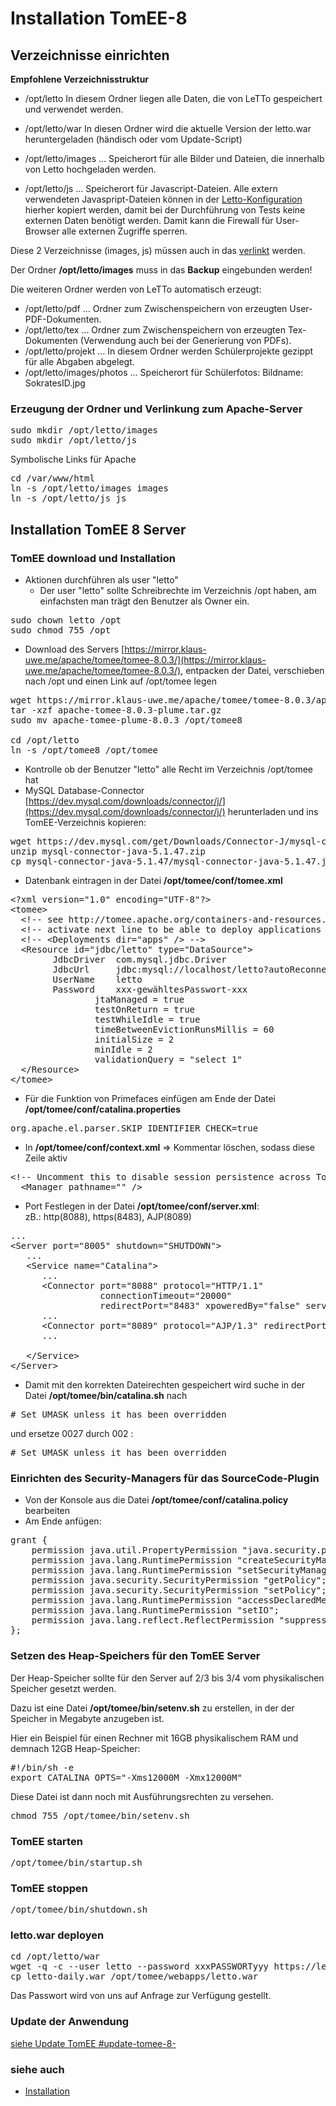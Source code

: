 # Installation TomEE-8
##  Verzeichnisse einrichten
**Empfohlene Verzeichnisstruktur**
* /opt/letto 
In diesem Ordner liegen alle Daten, die von LeTTo gespeichert und verwendet werden.

* /opt/letto/war 
In diesen Ordner wird die aktuelle Version der letto.war heruntergeladen (händisch oder vom Update-Script)

* /opt/letto/images ... Speicherort für alle Bilder und Dateien, die innerhalb von Letto hochgeladen werden.
* /opt/letto/js ... Speicherort für Javascript-Dateien. Alle extern verwendeten Javaspript-Dateien können in der [Letto-Konfiguration](/notimplemented/index.md) hierher kopiert werden, damit bei der Durchführung von Tests keine externen Daten benötigt werden. Damit kann die Firewall für User-Browser alle externen Zugriffe sperren.

Diese 2 Verzeichnisse (images, js) müssen auch in das [verlinkt](Apache|Apache-Base-Verzeichnis) werden.

Der Ordner **/opt/letto/images** muss in das **Backup** eingebunden werden!

Die weiteren Ordner werden von LeTTo automatisch erzeugt:
* /opt/letto/pdf ... Ordner zum Zwischenspeichern von erzeugten User-PDF-Dokumenten.
* /opt/letto/tex ... Ordner zum Zwischenspeichern von erzeugten Tex-Dokumenten (Verwendung auch bei der Generierung von PDFs).
* /opt/letto/projekt ... In diesem Ordner werden Schülerprojekte gezippt für alle Abgaben abgelegt.
* /opt/letto/images/photos ... Speicherort für Schülerfotos: Bildname: SokratesID.jpg

### Erzeugung der Ordner und Verlinkung zum Apache-Server
<pre>
sudo mkdir /opt/letto/images
sudo mkdir /opt/letto/js
</pre>

Symbolische Links für Apache
<pre>
cd /var/www/html
ln -s /opt/letto/images images
ln -s /opt/letto/js js
</pre>

##  Installation TomEE 8 Server

###  TomEE download und Installation
* Aktionen durchführen als user "letto"
  * Der user "letto" sollte Schreibrechte im Verzeichnis /opt haben, am einfachsten man trägt den Benutzer als Owner ein.
<pre>
sudo chown letto /opt
sudo chmod 755 /opt
</pre>
* Download des Servers [https://mirror.klaus-uwe.me/apache/tomee/tomee-8.0.3/](https://mirror.klaus-uwe.me/apache/tomee/tomee-8.0.3/), entpacken der Datei, verschieben nach /opt und einen Link auf /opt/tomee legen
<pre>
wget https://mirror.klaus-uwe.me/apache/tomee/tomee-8.0.3/apache-tomee-8.0.3-plume.tar.gz
tar -xzf apache-tomee-8.0.3-plume.tar.gz
sudo mv apache-tomee-plume-8.0.3 /opt/tomee8

cd /opt/letto
ln -s /opt/tomee8 /opt/tomee
</pre>
* Kontrolle ob der Benutzer "letto" alle Recht im Verzeichnis /opt/tomee hat
* MySQL Database-Connector [https://dev.mysql.com/downloads/connector/j/](https://dev.mysql.com/downloads/connector/j/) herunterladen und ins TomEE-Verzeichnis kopieren:
<pre>wget https://dev.mysql.com/get/Downloads/Connector-J/mysql-connector-java-5.1.47.zip
unzip mysql-connector-java-5.1.47.zip
cp mysql-connector-java-5.1.47/mysql-connector-java-5.1.47.jar /opt/tomee/lib/
</pre>

* Datenbank eintragen in der Datei **/opt/tomee/conf/tomee.xml**
<pre>
&lt;?xml version="1.0" encoding="UTF-8"?&gt;
&lt;tomee&gt;
  &lt;!-- see http://tomee.apache.org/containers-and-resources.html --&gt;
  &lt;!-- activate next line to be able to deploy applications in apps --&gt;
  &lt;!-- &lt;Deployments dir="apps" /&gt; --&gt;
  &lt;Resource id="jdbc/letto" type="DataSource"&gt;
        JdbcDriver  com.mysql.jdbc.Driver
        JdbcUrl     jdbc:mysql://localhost/letto?autoReconnect=true
        UserName    letto
        Password    xxx-gewähltesPasswort-xxx                
                jtaManaged = true
                testOnReturn = true
                testWhileIdle = true
                timeBetweenEvictionRunsMillis = 60
                initialSize = 2
                minIdle = 2
                validationQuery = "select 1"
  &lt;/Resource&gt;
&lt;/tomee&gt;
</pre>

* Für die Funktion von Primefaces einfügen am Ende der Datei **/opt/tomee/conf/catalina.properties**
<pre>
org.apache.el.parser.SKIP_IDENTIFIER_CHECK=true
</pre>

* In **/opt/tomee/conf/context.xml** =&gt; Kommentar löschen, sodass diese Zeile aktiv
<pre>
&lt;!-- Uncomment this to disable session persistence across Tomcat restarts --&gt;
  &lt;Manager pathname="" /&gt;
</pre>
  
* Port Festlegen in der Datei **/opt/tomee/conf/server.xml**: <br> zB.: http(8088), https(8483), AJP(8089)
<pre>
...
&lt;Server port="8005" shutdown="SHUTDOWN"&gt;
   ...
   &lt;Service name="Catalina"&gt;
      ...
      &lt;Connector port="8088" protocol="HTTP/1.1"
                 connectionTimeout="20000"
                 redirectPort="8483" xpoweredBy="false" server="Apache TomEE" /&gt;
      ...
      &lt;Connector port="8089" protocol="AJP/1.3" redirectPort="8483" /&gt;
      ...
    
   &lt;/Service&gt;
&lt;/Server&gt;
</pre>

* Damit mit den korrekten Dateirechten gespeichert wird suche in der Datei **/opt/tomee/bin/catalina.sh** nach
<pre>
# Set UMASK unless it has been overridden                                                                                                                                   if [ -z "$UMASK" ]( -z "$UMASK" ); then                                                                                                                                                        UMASK="0027"                                                                                                                                                            fi                                                                                                                                                                          umask $UMASK 
</pre>
und ersetze 0027 durch 002 :
<pre>
# Set UMASK unless it has been overridden                                                                                                                                   if [ -z "$UMASK" ]( -z "$UMASK" ); then                                                                                                                                                        UMASK="0002"                                                                                                                                                            fi                                                                                                                                                                          umask $UMASK 
</pre>

###  Einrichten des Security-Managers für das SourceCode-Plugin 
* Von der Konsole aus die Datei **/opt/tomee/conf/catalina.policy** bearbeiten
* Am Ende anfügen: 
<pre>
grant {
    permission java.util.PropertyPermission "java.security.policy", "write";
    permission java.lang.RuntimePermission "createSecurityManager";
    permission java.lang.RuntimePermission "setSecurityManager";
    permission java.security.SecurityPermission "getPolicy";
    permission java.security.SecurityPermission "setPolicy";
    permission java.lang.RuntimePermission "accessDeclaredMembers";
    permission java.lang.RuntimePermission "setIO";
    permission java.lang.reflect.ReflectPermission "suppressAccessChecks";
};
</pre>

###  Setzen des Heap-Speichers für den TomEE Server 
Der Heap-Speicher sollte für den Server auf 2/3 bis 3/4 vom physikalischen Speicher gesetzt werden. 

Dazu ist eine Datei **/opt/tomee/bin/setenv.sh** zu erstellen, in der der Speicher in Megabyte anzugeben ist. 

Hier ein Beispiel für einen Rechner mit 16GB physikalischem RAM und demnach 12GB Heap-Speicher:
<pre>
#!/bin/sh -e
export CATALINA_OPTS=&quot;-Xms12000M -Xmx12000M&quot;
</pre>

Diese Datei ist dann noch mit Ausführungsrechten zu versehen.
<pre>
chmod 755 /opt/tomee/bin/setenv.sh
</pre>

###  TomEE starten
<pre>
/opt/tomee/bin/startup.sh
</pre>

###  TomEE stoppen 
<pre>
/opt/tomee/bin/shutdown.sh
</pre>

###  letto.war deployen 
<pre>
cd /opt/letto/war
wget -q -c --user letto --password xxxPASSWORTyyy https://letto.at/download/letto/letto-daily.war
cp letto-daily.war /opt/tomee/webapps/letto.war
</pre>
Das Passwort wird von uns auf Anfrage zur Verfügung gestellt.

###  Update der Anwendung 
[siehe Update TomEE #update-tomee-8-](../Update#update-tomee-8-/index.md#update-tomee-8-)


###  siehe auch 
* [Installation](../Installation/index.md)


